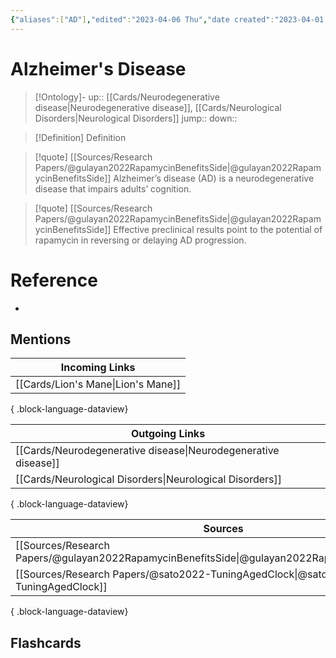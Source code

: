 ```yaml
---
{"aliases":["AD"],"edited":"2023-04-06 Thu","date created":"2023-04-01 Sat","dg-publish":true,"permalink":"/cards/alzheimer-s-disease/","dgPassFrontmatter":true}
---
```


# Alzheimer's Disease

> [!Ontology]-
> up:: [[Cards/Neurodegenerative disease\|Neurodegenerative disease]], [[Cards/Neurological Disorders\|Neurological Disorders]]
> jump::
> down:: 

> [!Definition] Definition

> [!quote] [[Sources/Research Papers/@gulayan2022RapamycinBenefitsSide\|@gulayan2022RapamycinBenefitsSide]]
> Alzheimer’s disease (AD) is a neurodegenerative disease that impairs adults’ cognition.

> [!quote] [[Sources/Research Papers/@gulayan2022RapamycinBenefitsSide\|@gulayan2022RapamycinBenefitsSide]]
> Effective preclinical results point to the potential of rapamycin in reversing or delaying AD progression.

# Reference

- 

## Mentions

| Incoming Links                        |
| ------------------------------------- |
| [[Cards/Lion's Mane\|Lion's Mane]] |

{ .block-language-dataview}

| Outgoing Links                                                    |
| ----------------------------------------------------------------- |
| [[Cards/Neurodegenerative disease\|Neurodegenerative disease]] |
| [[Cards/Neurological Disorders\|Neurological Disorders]]       |

{ .block-language-dataview}

| Sources                                                                                             |
| --------------------------------------------------------------------------------------------------- |
| [[Sources/Research Papers/@gulayan2022RapamycinBenefitsSide\|@gulayan2022RapamycinBenefitsSide]] |
| [[Sources/Research Papers/@sato2022-TuningAgedClock\|@sato2022-TuningAgedClock]]                 |

{ .block-language-dataview}

## Flashcards